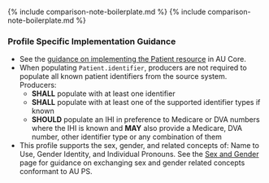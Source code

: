 {% include comparison-note-boilerplate.md %}
{% include comparison-note-boilerplate.md %}

### Profile Specific Implementation Guidance
- See the [guidance on implementing the Patient resource](https://build.fhir.org/ig/hl7au/au-fhir-core/StructureDefinition-au-core-patient.html#profile-specific-implementation-guidance) in AU Core.
- When populating `Patient.identifier`, producers are not required to populate all known patient identifiers from the source system. Producers:
  - **SHALL** populate with at least one identifier
  - **SHALL** populate with at least one of the supported identifier types if known
  - **SHOULD** populate an IHI in preference to Medicare or DVA numbers where the IHI is known and **MAY** also provide a Medicare, DVA number, other identifier type or any combination of them
- This profile supports the sex, gender, and related concepts of: Name to Use, Gender Identity, and Individual Pronouns. See the [Sex and Gender](sex-and-gender.html) page for guidance on exchanging sex and gender related concepts conformant to AU PS.
